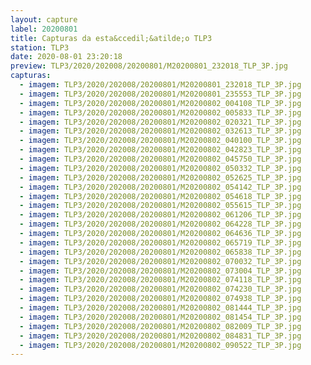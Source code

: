 ```yaml
---
layout: capture
label: 20200801
title: Capturas da esta&ccedil;&atilde;o TLP3
station: TLP3
date: 2020-08-01 23:20:18
preview: TLP3/2020/202008/20200801/M20200801_232018_TLP_3P.jpg
capturas:
  - imagem: TLP3/2020/202008/20200801/M20200801_232018_TLP_3P.jpg
  - imagem: TLP3/2020/202008/20200801/M20200801_235553_TLP_3P.jpg
  - imagem: TLP3/2020/202008/20200801/M20200802_004108_TLP_3P.jpg
  - imagem: TLP3/2020/202008/20200801/M20200802_005833_TLP_3P.jpg
  - imagem: TLP3/2020/202008/20200801/M20200802_020321_TLP_3P.jpg
  - imagem: TLP3/2020/202008/20200801/M20200802_032613_TLP_3P.jpg
  - imagem: TLP3/2020/202008/20200801/M20200802_040100_TLP_3P.jpg
  - imagem: TLP3/2020/202008/20200801/M20200802_042823_TLP_3P.jpg
  - imagem: TLP3/2020/202008/20200801/M20200802_045750_TLP_3P.jpg
  - imagem: TLP3/2020/202008/20200801/M20200802_050332_TLP_3P.jpg
  - imagem: TLP3/2020/202008/20200801/M20200802_052625_TLP_3P.jpg
  - imagem: TLP3/2020/202008/20200801/M20200802_054142_TLP_3P.jpg
  - imagem: TLP3/2020/202008/20200801/M20200802_054618_TLP_3P.jpg
  - imagem: TLP3/2020/202008/20200801/M20200802_055615_TLP_3P.jpg
  - imagem: TLP3/2020/202008/20200801/M20200802_061206_TLP_3P.jpg
  - imagem: TLP3/2020/202008/20200801/M20200802_064228_TLP_3P.jpg
  - imagem: TLP3/2020/202008/20200801/M20200802_064636_TLP_3P.jpg
  - imagem: TLP3/2020/202008/20200801/M20200802_065719_TLP_3P.jpg
  - imagem: TLP3/2020/202008/20200801/M20200802_065838_TLP_3P.jpg
  - imagem: TLP3/2020/202008/20200801/M20200802_070032_TLP_3P.jpg
  - imagem: TLP3/2020/202008/20200801/M20200802_073004_TLP_3P.jpg
  - imagem: TLP3/2020/202008/20200801/M20200802_074118_TLP_3P.jpg
  - imagem: TLP3/2020/202008/20200801/M20200802_074230_TLP_3P.jpg
  - imagem: TLP3/2020/202008/20200801/M20200802_074938_TLP_3P.jpg
  - imagem: TLP3/2020/202008/20200801/M20200802_081444_TLP_3P.jpg
  - imagem: TLP3/2020/202008/20200801/M20200802_081454_TLP_3P.jpg
  - imagem: TLP3/2020/202008/20200801/M20200802_082009_TLP_3P.jpg
  - imagem: TLP3/2020/202008/20200801/M20200802_084831_TLP_3P.jpg
  - imagem: TLP3/2020/202008/20200801/M20200802_090522_TLP_3P.jpg
---
```

